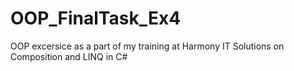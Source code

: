 # OOP_FinalTask_Ex4
OOP excersice as a part of my training at Harmony IT Solutions on Composition and LINQ in C#
